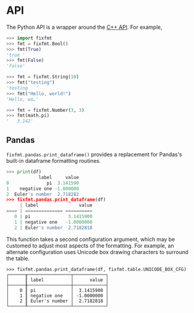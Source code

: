 # API

The Python API is a wrapper around the [C++ API](../cxx/README.md).  For
example, 

```python
>>> import fixfmt
>>> fmt = fixfmt.Bool()
>>> fmt(True)
'true '
>>> fmt(False)
'false'
```

```python
>>> fmt = fixfmt.String(10)
>>> fmt("testing")
'testing   '
>>> fmt("Hello, world!")
'Hello, wo…'
```

```python
>>> fmt = fixfmt.Number(3, 3)
>>> fmt(math.pi)
'   3.142'
```

## Pandas

`fixfmt.pandas.print_dataframe()` provides a replacement for Pandas's built-in
dataframe formatting routines.  

```python
>>> print(df)
            label     value
0              pi  3.141590
1    negative one -1.000000
2  Euler's number  2.718282
>>> fixfmt.pandas.print_dataframe(df)
     | label               value
==== | ============== ==========
   0 | pi              3.1415900
   1 | negative one   -1.0000000
   2 | Euler's number  2.7182818
```

This function takes a second configuration argument, which may be customed to
adjust most aspects of the formatting.  For example, an alternate configuration
uses Unicode box drawing characters to surround the table.

```
>>> fixfmt.pandas.print_dataframe(df, fixfmt.table.UNICODE_BOX_CFG)
┌──────╥────────────────┬────────────┐
│      ║ label          │      value │
├──────╫────────────────┼────────────┤
│    0 ║ pi             │  3.1415900 │
│    1 ║ negative one   │ -1.0000000 │
│    2 ║ Euler's number │  2.7182818 │
└──────╨────────────────┴────────────┘
```

